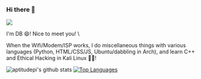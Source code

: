 ### Hi there 👋

<!--
**aptitudepi/aptitudepi** is a ✨ _special_ ✨ repository because its `README.md` (this file) appears on your GitHub profile.
![](https://komarev.com/ghpvc/?username=aptitudepi)
Here are some ideas to get you started:

- 🔭 I’m currently working on ...
- 🌱 I’m currently learning ...
- 👯 I’m looking to collaborate on ...
- 🤔 I’m looking for help with ...
- 💬 Ask me about ...
- 📫 How to reach me: ...
- 😄 Pronouns: ...
- ⚡ Fun fact: ...
-->


![](https://media.giphy.com/media/mW05nwEyXLP0Y/giphy.gif)

I'm DB 😄! Nice to meet you! \

When the Wifi/Modem/ISP works, I do miscellaneous things with various languages (Python, HTML/CSS/JS, Ubuntu/dabbling in Arch), and learn C++ and Ethical Hacking in Kali Linux 🌱🤔!

![aptitudepi's github stats](https://github-readme-stats.vercel.app/api?username=aptitudepi&bg_color=90,0000ff,ff0000&show_icons=true&&text_color=c0c0c0&title_color=ffffff)
[![Top Languages](https://github-readme-stats.vercel.app/api/top-langs/?username=aptitudepi&bg_color=90,0000ff,ff0000&show_icons=true&&text_color=c0c0c0&title_color=ffffff&layout=compact)](https://github.com/anuraghazra/github-readme-stats)
